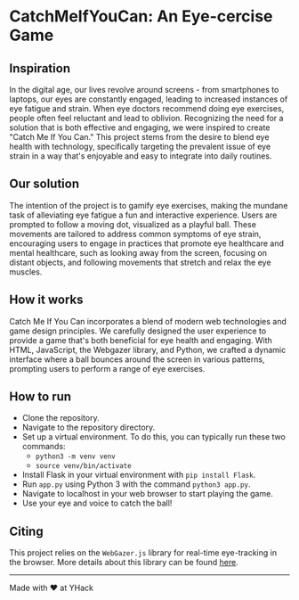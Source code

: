 # CatchMeIfYouCan:  An Eye-cercise Game 

## Inspiration

In the digital age, our lives revolve around screens - from smartphones to laptops, our eyes are constantly engaged, leading to increased instances of eye fatigue and strain. When eye doctors recommend doing eye exercises, people often feel reluctant and lead to oblivion. Recognizing the need for a solution that is both effective and engaging, we were inspired to create "Catch Me If You Can." This project stems from the desire to blend eye health with technology, specifically targeting the prevalent issue of eye strain in a way that's enjoyable and easy to integrate into daily routines.

## Our solution
The intention of the project is to gamify eye exercises, making the mundane task of alleviating eye fatigue a fun and interactive experience. Users are prompted to follow a moving dot, visualized as a playful ball. These movements are tailored to address common symptoms of eye strain, encouraging users to engage in practices that promote eye healthcare and mental healthcare, such as looking away from the screen, focusing on distant objects, and following movements that stretch and relax the eye muscles.

## How it works
Catch Me If You Can incorporates a blend of modern web technologies and game design principles. We carefully designed the user experience to provide a game that's both beneficial for eye health and engaging. With HTML, JavaScript, the Webgazer library, and Python, we crafted a dynamic interface where a ball bounces around the screen in various patterns, prompting users to perform a range of eye exercises.

## How to run

- Clone the repository.
- Navigate to the repository directory.
- Set up a virtual environment. To do this, you can typically run these two commands:
  - `python3 -m venv venv`
  - `source venv/bin/activate`
- Install Flask in your virtual environment with `pip install Flask`.
- Run `app.py` using Python 3 with the command `python3 app.py`.
- Navigate to localhost in your web browser to start playing the game.
- Use your eye and voice to catch the ball!

## Citing

This project relies on the `WebGazer.js` library for real-time eye-tracking in the browser. More details about this library can be found [here](https://webgazer.cs.brown.edu/).


---
Made with :heart: at YHack
